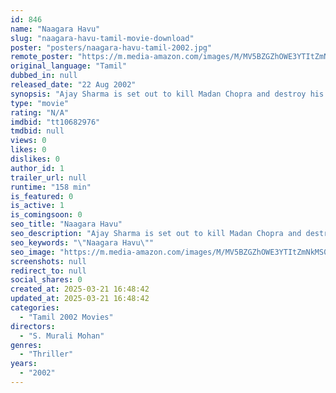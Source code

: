 ```yaml
---
id: 846
name: "Naagara Havu"
slug: "naagara-havu-tamil-movie-download"
poster: "posters/naagara-havu-tamil-2002.jpg"
remote_poster: "https://m.media-amazon.com/images/M/MV5BZGZhOWE3YTItZmNkMS00YmVlLTgwOTQtYzc1NTJkNmExZWVlXkEyXkFqcGdeQXVyMTEzNzg0Mjkx._V1_SX300.jpg"
original_language: "Tamil"
dubbed_in: null
released_date: "22 Aug 2002"
synopsis: "Ajay Sharma is set out to kill Madan Chopra and destroy his family, who is responsible for Ajay's father, Vishwanth's death. Will Ajay succeed?"
type: "movie"
rating: "N/A"
imdbid: "tt10682976"
tmdbid: null
views: 0
likes: 0
dislikes: 0
author_id: 1
trailer_url: null
runtime: "158 min"
is_featured: 0
is_active: 1
is_comingsoon: 0
seo_title: "Naagara Havu"
seo_description: "Ajay Sharma is set out to kill Madan Chopra and destroy his family, who is responsible for Ajay's father, Vishwanth's death. Will Ajay succeed?"
seo_keywords: "\"Naagara Havu\""
seo_image: "https://m.media-amazon.com/images/M/MV5BZGZhOWE3YTItZmNkMS00YmVlLTgwOTQtYzc1NTJkNmExZWVlXkEyXkFqcGdeQXVyMTEzNzg0Mjkx._V1_SX300.jpg"
screenshots: null
redirect_to: null
social_shares: 0
created_at: 2025-03-21 16:48:42
updated_at: 2025-03-21 16:48:42
categories:
  - "Tamil 2002 Movies"
directors:
  - "S. Murali Mohan"
genres:
  - "Thriller"
years:
  - "2002"
---
```


